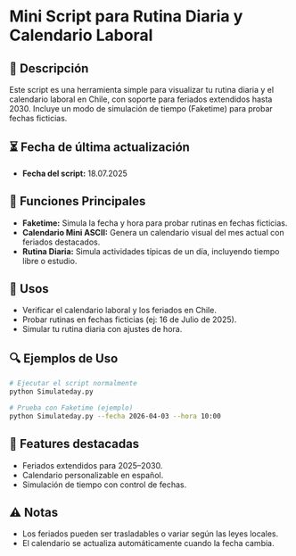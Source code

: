 # Mini Script para Rutina Diaria y Calendario Laboral

## 📌 Descripción
Este script es una herramienta simple para visualizar tu rutina diaria y el calendario laboral en Chile, con soporte para feriados extendidos hasta 2030. 
Incluye un modo de simulación de tiempo (Faketime) para probar fechas ficticias.


## ⏳ Fecha de última actualización
- **Fecha del script:** 18.07.2025

## 📅 Funciones Principales
- **Faketime:** Simula la fecha y hora para probar rutinas en fechas ficticias.
- **Calendario Mini ASCII:** Genera un calendario visual del mes actual con feriados destacados.
- **Rutina Diaria:** Simula actividades típicas de un día, incluyendo tiempo libre o estudio.

## 🧩 Usos
- Verificar el calendario laboral y los feriados en Chile.
- Probar rutinas en fechas ficticias (ej: 16 de Julio de 2025).
- Simular tu rutina diaria con ajustes de hora.

## 🔍 Ejemplos de Uso
```bash
# Ejecutar el script normalmente
python Simulateday.py

# Prueba con Faketime (ejemplo)
python Simulateday.py --fecha 2026-04-03 --hora 10:00
```

## 🧪 Features destacadas
- Feriados extendidos para 2025–2030.
- Calendario personalizable en español.
- Simulación de tiempo con control de fechas.

## ⚠️ Notas
- Los feriados pueden ser trasladables o variar según las leyes locales.
- El calendario se actualiza automáticamente cuando la fecha cambia.